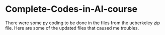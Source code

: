 # Complete-Codes-in-AI-course
There were some py coding to be done in the files from the ucberkeley zip file. Here are some of the updated files that caused me troubles.
